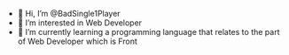 - 👋 Hi, I’m @BadSingle1Player
- 👀 I’m interested in Web Developer
- 🌱 I’m currently learning a programming language that relates to the part of Web Developer which is Front 

<!---
Adistia011/Adistia011 is a ✨ special ✨ repository because its `README.md` (this file) appears on your GitHub profile.
You can click the Preview link to take a look at your changes.
--->
